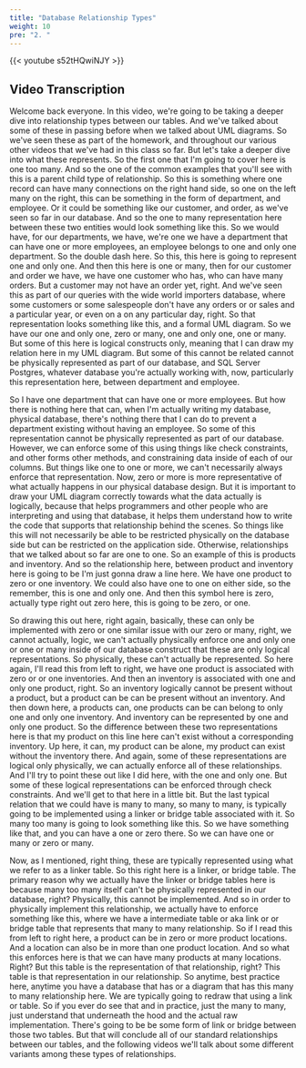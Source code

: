 ```yaml
---
title: "Database Relationship Types"
weight: 10
pre: "2. "
---
```


{{< youtube s52tHQwiNJY >}}

## Video Transcription

Welcome back everyone. In this video, we're going to be taking a deeper dive into relationship types between our tables. And we've talked about some of these in passing before when we talked about UML diagrams. So we've seen these as part of the homework, and throughout our various other videos that we've had in this class so far. But let's take a deeper dive into what these represents. So the first one that I'm going to cover here is one too many. And so the one of the common examples that you'll see with this is a parent child type of relationship. So this is something where one record can have many connections on the right hand side, so one on the left many on the right, this can be something in the form of department, and employee. Or it could be something like our customer, and order, as we've seen so far in our database. And so the one to many representation here between these two entities would look something like this. So we would have, for our departments, we have, we're one we have a department that can have one or more employees, an employee belongs to one and only one department. So the double dash here. So this, this here is going to represent one and only one. And then this here is one or many, then for our customer and order we have, we have one customer who has, who can have many orders. But a customer may not have an order yet, right. And we've seen this as part of our queries with the wide world importers database, where some customers or some salespeople don't have any orders or or sales and a particular year, or even on a on any particular day, right. So that representation looks something like this, and a formal UML diagram. So we have our one and only one, zero or many, one and only one, one or many. But some of this here is logical constructs only, meaning that I can draw my relation here in my UML diagram. But some of this cannot be related cannot be physically represented as part of our database, and SQL Server Postgres, whatever database you're actually working with, now, particularly this representation here, between department and employee. 

So I have one department that can have one or more employees. But how there is nothing here that can, when I'm actually writing my database, physical database, there's nothing there that I can do to prevent a department existing without having an employee. So some of this representation cannot be physically represented as part of our database. However, we can enforce some of this using things like check constraints, and other forms other methods, and constraining data inside of each of our columns. But things like one to one or more, we can't necessarily always enforce that representation. Now, zero or more is more representative of what actually happens in our physical database design. But it is important to draw your UML diagram correctly towards what the data actually is logically, because that helps programmers and other people who are interpreting and using that database, it helps them understand how to write the code that supports that relationship behind the scenes. So things like this will not necessarily be able to be restricted physically on the database side but can be restricted on the application side. Otherwise, relationships that we talked about so far are one to one. So an example of this is products and inventory. And so the relationship here, between product and inventory here is going to be I'm just gonna draw a line here. We have one product to zero or one inventory. We could also have one to one on either side, so the remember, this is one and only one. And then this symbol here is zero, actually type right out zero here, this is going to be zero, or one. 

So drawing this out here, right again, basically, these can only be implemented with zero or one similar issue with our zero or many, right, we cannot actually, logic, we can't actually physically enforce one and only one or one or many inside of our database construct that these are only logical representations. So physically, these can't actually be represented. So here again, I'll read this from left to right, we have one product is associated with zero or or one inventories. And then an inventory is associated with one and only one product, right. So an inventory logically cannot be present without a product, but a product can be can be present without an inventory. And then down here, a products can, one products can be can belong to only one and only one inventory. And inventory can be represented by one and only one product. So the difference between these two representations here is that my product on this line here can't exist without a corresponding inventory. Up here, it can, my product can be alone, my product can exist without the inventory there. And again, some of these representations are logical only physically, we can actually enforce all of these relationships. And I'll try to point these out like I did here, with the one and only one. But some of these logical representations can be enforced through check constraints. And we'll get to that here in a little bit. But the last typical relation that we could have is many to many, so many to many, is typically going to be implemented using a linker or bridge table associated with it. So many too many is going to look something like this. So we have something like that, and you can have a one or zero there. So we can have one or many or zero or many. 

Now, as I mentioned, right thing, these are typically represented using what we refer to as a linker table. So this right here is a linker, or bridge table. The primary reason why we actually have the linker or bridge tables here is because many too many itself can't be physically represented in our database, right? Physically, this cannot be implemented. And so in order to physically implement this relationship, we actually have to enforce something like this, where we have a intermediate table or aka link or or bridge table that represents that many to many relationship. So if I read this from left to right here, a product can be in zero or more product locations. And a location can also be in more than one product location. And so what this enforces here is that we can have many products at many locations. Right? But this table is the representation of that relationship, right? This table is that representation in our relationship. So anytime, best practice here, anytime you have a database that has or a diagram that has this many to many relationship here. We are typically going to redraw that using a link or table. So if you ever do see that and in practice, just the many to many, just understand that underneath the hood and the actual raw implementation. There's going to be be some form of link or bridge between those two tables. But that will conclude all of our standard relationships between our tables, and the following videos we'll talk about some different variants among these types of relationships.